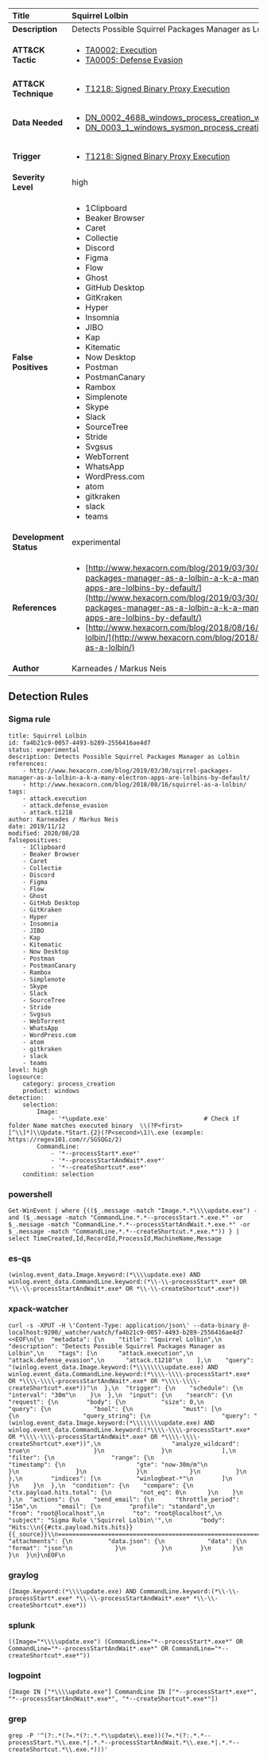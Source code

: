 | Title                    | Squirrel Lolbin       |
|:-------------------------|:------------------|
| **Description**          | Detects Possible Squirrel Packages Manager as Lolbin |
| **ATT&amp;CK Tactic**    |  <ul><li>[TA0002: Execution](https://attack.mitre.org/tactics/TA0002)</li><li>[TA0005: Defense Evasion](https://attack.mitre.org/tactics/TA0005)</li></ul>  |
| **ATT&amp;CK Technique** | <ul><li>[T1218: Signed Binary Proxy Execution](https://attack.mitre.org/techniques/T1218)</li></ul>  |
| **Data Needed**          | <ul><li>[DN_0002_4688_windows_process_creation_with_commandline](../Data_Needed/DN_0002_4688_windows_process_creation_with_commandline.md)</li><li>[DN_0003_1_windows_sysmon_process_creation](../Data_Needed/DN_0003_1_windows_sysmon_process_creation.md)</li></ul>  |
| **Trigger**              | <ul><li>[T1218: Signed Binary Proxy Execution](../Triggers/T1218.md)</li></ul>  |
| **Severity Level**       | high |
| **False Positives**      | <ul><li>1Clipboard</li><li>Beaker Browser</li><li>Caret</li><li>Collectie</li><li>Discord</li><li>Figma</li><li>Flow</li><li>Ghost</li><li>GitHub Desktop</li><li>GitKraken</li><li>Hyper</li><li>Insomnia</li><li>JIBO</li><li>Kap</li><li>Kitematic</li><li>Now Desktop</li><li>Postman</li><li>PostmanCanary</li><li>Rambox</li><li>Simplenote</li><li>Skype</li><li>Slack</li><li>SourceTree</li><li>Stride</li><li>Svgsus</li><li>WebTorrent</li><li>WhatsApp</li><li>WordPress.com</li><li>atom</li><li>gitkraken</li><li>slack</li><li>teams</li></ul>  |
| **Development Status**   | experimental |
| **References**           | <ul><li>[http://www.hexacorn.com/blog/2019/03/30/sqirrel-packages-manager-as-a-lolbin-a-k-a-many-electron-apps-are-lolbins-by-default/](http://www.hexacorn.com/blog/2019/03/30/sqirrel-packages-manager-as-a-lolbin-a-k-a-many-electron-apps-are-lolbins-by-default/)</li><li>[http://www.hexacorn.com/blog/2018/08/16/squirrel-as-a-lolbin/](http://www.hexacorn.com/blog/2018/08/16/squirrel-as-a-lolbin/)</li></ul>  |
| **Author**               | Karneades / Markus Neis |


## Detection Rules

### Sigma rule

```
title: Squirrel Lolbin
id: fa4b21c9-0057-4493-b289-2556416ae4d7
status: experimental
description: Detects Possible Squirrel Packages Manager as Lolbin
references:
    - http://www.hexacorn.com/blog/2019/03/30/sqirrel-packages-manager-as-a-lolbin-a-k-a-many-electron-apps-are-lolbins-by-default/
    - http://www.hexacorn.com/blog/2018/08/16/squirrel-as-a-lolbin/
tags:
    - attack.execution
    - attack.defense_evasion
    - attack.t1218
author: Karneades / Markus Neis
date: 2019/11/12
modified: 2020/08/28
falsepositives:
    - 1Clipboard
    - Beaker Browser
    - Caret
    - Collectie
    - Discord
    - Figma
    - Flow
    - Ghost
    - GitHub Desktop
    - GitKraken
    - Hyper
    - Insomnia
    - JIBO
    - Kap
    - Kitematic
    - Now Desktop
    - Postman
    - PostmanCanary
    - Rambox
    - Simplenote
    - Skype
    - Slack
    - SourceTree
    - Stride
    - Svgsus
    - WebTorrent
    - WhatsApp
    - WordPress.com
    - atom
    - gitkraken
    - slack
    - teams
level: high
logsource:
    category: process_creation
    product: windows
detection:
    selection:
        Image:
            - '*\update.exe'                           # Check if folder Name matches executed binary  \\(?P<first>[^\\]*)\\Update.*Start.{2}(?P<second>\1)\.exe (example: https://regex101.com/r/SGSQGz/2)
        CommandLine:
            - '*--processStart*.exe*'
            - '*--processStartAndWait*.exe*'
            - '*--createShortcut*.exe*'
    condition: selection

```





### powershell
    
```
Get-WinEvent | where {(($_.message -match "Image.*.*\\\\update.exe") -and ($_.message -match "CommandLine.*.*--processStart.*.exe.*" -or $_.message -match "CommandLine.*.*--processStartAndWait.*.exe.*" -or $_.message -match "CommandLine.*.*--createShortcut.*.exe.*")) } | select TimeCreated,Id,RecordId,ProcessId,MachineName,Message
```


### es-qs
    
```
(winlog.event_data.Image.keyword:(*\\\\update.exe) AND winlog.event_data.CommandLine.keyword:(*\\-\\-processStart*.exe* OR *\\-\\-processStartAndWait*.exe* OR *\\-\\-createShortcut*.exe*))
```


### xpack-watcher
    
```
curl -s -XPUT -H \'Content-Type: application/json\' --data-binary @- localhost:9200/_watcher/watch/fa4b21c9-0057-4493-b289-2556416ae4d7 <<EOF\n{\n  "metadata": {\n    "title": "Squirrel Lolbin",\n    "description": "Detects Possible Squirrel Packages Manager as Lolbin",\n    "tags": [\n      "attack.execution",\n      "attack.defense_evasion",\n      "attack.t1218"\n    ],\n    "query": "(winlog.event_data.Image.keyword:(*\\\\\\\\update.exe) AND winlog.event_data.CommandLine.keyword:(*\\\\-\\\\-processStart*.exe* OR *\\\\-\\\\-processStartAndWait*.exe* OR *\\\\-\\\\-createShortcut*.exe*))"\n  },\n  "trigger": {\n    "schedule": {\n      "interval": "30m"\n    }\n  },\n  "input": {\n    "search": {\n      "request": {\n        "body": {\n          "size": 0,\n          "query": {\n            "bool": {\n              "must": [\n                {\n                  "query_string": {\n                    "query": "(winlog.event_data.Image.keyword:(*\\\\\\\\update.exe) AND winlog.event_data.CommandLine.keyword:(*\\\\-\\\\-processStart*.exe* OR *\\\\-\\\\-processStartAndWait*.exe* OR *\\\\-\\\\-createShortcut*.exe*))",\n                    "analyze_wildcard": true\n                  }\n                }\n              ],\n              "filter": {\n                "range": {\n                  "timestamp": {\n                    "gte": "now-30m/m"\n                  }\n                }\n              }\n            }\n          }\n        },\n        "indices": [\n          "winlogbeat-*"\n        ]\n      }\n    }\n  },\n  "condition": {\n    "compare": {\n      "ctx.payload.hits.total": {\n        "not_eq": 0\n      }\n    }\n  },\n  "actions": {\n    "send_email": {\n      "throttle_period": "15m",\n      "email": {\n        "profile": "standard",\n        "from": "root@localhost",\n        "to": "root@localhost",\n        "subject": "Sigma Rule \'Squirrel Lolbin\'",\n        "body": "Hits:\\n{{#ctx.payload.hits.hits}}{{_source}}\\n================================================================================\\n{{/ctx.payload.hits.hits}}",\n        "attachments": {\n          "data.json": {\n            "data": {\n              "format": "json"\n            }\n          }\n        }\n      }\n    }\n  }\n}\nEOF\n
```


### graylog
    
```
(Image.keyword:(*\\\\update.exe) AND CommandLine.keyword:(*\\-\\-processStart*.exe* *\\-\\-processStartAndWait*.exe* *\\-\\-createShortcut*.exe*))
```


### splunk
    
```
((Image="*\\\\update.exe") (CommandLine="*--processStart*.exe*" OR CommandLine="*--processStartAndWait*.exe*" OR CommandLine="*--createShortcut*.exe*"))
```


### logpoint
    
```
(Image IN ["*\\\\update.exe"] CommandLine IN ["*--processStart*.exe*", "*--processStartAndWait*.exe*", "*--createShortcut*.exe*"])
```


### grep
    
```
grep -P '^(?:.*(?=.*(?:.*.*\\update\\.exe))(?=.*(?:.*.*--processStart.*\\.exe.*|.*.*--processStartAndWait.*\\.exe.*|.*.*--createShortcut.*\\.exe.*)))'
```



